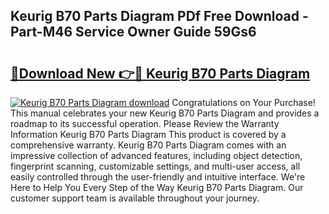 ## Keurig B70 Parts Diagram PDf Free Download - Part-M46 Service Owner Guide 59Gs6

# <h2><a href="http://dfiajmz.blite.top/?on=Keurig+B70+Parts+Diagram">🔗Download New 👉🔴 Keurig B70 Parts Diagram</a></h2>

[![Keurig B70 Parts Diagram download](https://i.imgur.com/lujVjoI.png)](http://dfiajmz.blite.top/?on=Keurig+B70+Parts+Diagram)
Congratulations on Your Purchase! This manual celebrates your new Keurig B70 Parts Diagram and provides a roadmap to its successful operation. Please Review the Warranty Information Keurig B70 Parts Diagram This product is covered by a comprehensive warranty. Keurig B70 Parts Diagram comes with an impressive collection of advanced features, including object detection, fingerprint scanning, customizable settings, and multi-user access, all easily controlled through the user-friendly and intuitive interface. We're Here to Help You Every Step of the Way Keurig B70 Parts Diagram. Our customer support team is available throughout your journey.
